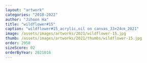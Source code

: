 ```yaml
---
layout: "artwork"
categories: "2018-2022"
author: "Jihoon Ha"
title: "wildflower#15"
caption: "wildflower#15_acrylic,oil on canvas_33×24㎝_2021"
image: /assets/images/artworks/2021/wildflower-15.jpg
thumb: /assets/images/artworks/2021/thumbs/wildflower-15.jpg
order: 2950
sizeScore: 02
orderByYear: 2021016
---
```

